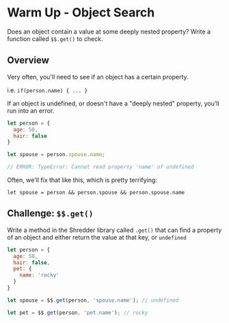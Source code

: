 # Warm Up - Object Search

Does an object contain a value at some deeply nested property? Write a function called `$$.get()` to check.

## Overview

Very often, you'll need to see if an object has a certain property.

i.e. `if(person.name) { ... }`

If an object is undefined, or doesn't have a "deeply nested" property, you'll run into an error.

```javascript
let person = {
  age: 50,
  hair: false
}

let spouse = person.spouse.name;

// ERROR: TypeError: Cannot read property 'name' of undefined
```

Often, we'll fix that like this, which is pretty terrifying:

`let spouse = person && person.spouse && person.spouse.name`

## Challenge: `$$.get()`

Write a method in the Shredder library called `.get()` that can find a property of an object and either return the value at that key, or `undefined`

```javascript
let person = {
  age: 50,
  hair: false,
  pet: {
    name: 'rocky'
  }
}

let spouse = $$.get(person, 'spouse.name'); // undefined

let pet = $$.get(person, 'pet.name'); // rocky
```

